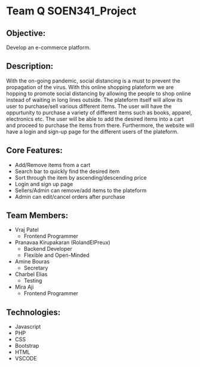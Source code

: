 # Team Q SOEN341_Project
## Objective:
Develop an e-commerce platform.
## Description:
With the on-going pandemic, social distancing is a must to prevent the propagation of the
virus. With this online shopping plateform we are hopping to promote social distancing by
allowing the people to shop online instead of waiting in long lines outside. The plateform
itself will allow its user to purchase/sell various different items. The user will have the
oppurtunity to purchase a variety of different items such as books, apparel, electronics etc.
The user will be able to add the desired items into a cart and proceed to purchase the items
from there. Furthermore, the website will have a login and sign-up page for the different 
users of the plateform.
## Core Features:
- Add/Remove items from a cart
- Search bar to quickly find the desired item
- Sort through the item by ascending/descending price
- Login and sign up page
- Sellers/Admin can remove/add items to the plateform
- Admin can edit/cancel orders after purchase
## Team Members:
- Vraj Patel 
    - Frontend Programmer
- Pranavaa Kirupakaran (RolandElPreux)
    - Backend Developer
    - Flexible and Open-Minded
- Amine Bouras 
    - Secretary
- Charbel Elias 
    - Testing
- Mira Aji 
    - Frontend Programmer
## Technologies:
- Javascript
- PHP
- CSS
- Bootstrap
- HTML
- VSCODE
